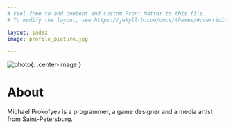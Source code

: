 ```yaml
---
# Feel free to add content and custom Front Matter to this file.
# To modify the layout, see https://jekyllrb.com/docs/themes/#overriding-theme-defaults

layout: index
image: profile_picture.jpg

---
```

![photo](/assets/images/{{page.image}}){: .center-image }

About
===

Michael Prokofyev is a programmer, a game designer and a media artist from Saint-Petersburg.
